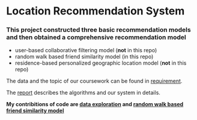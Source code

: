 # Location Recommendation System

### This project constructed three basic recommendation models and then obtained a comprehensive recommendation model
* user-based collaborative filtering model (**not** in this repo)
* random walk based friend similarity model (in this repo)
* residence-based personalized geographic location model (**not** in this repo)

The data and the topic of our coursework can be found in [requirement](2021课程设计.docx).

The [report](机器学习大作业——推荐算法.pdf) describes the algorithms and our system in details.

**My contribitions of code are [data exploration](code/数据探索.ipynb) and [random walk based friend
similarity model](code/Graph%20Analysis.ipynb)**
